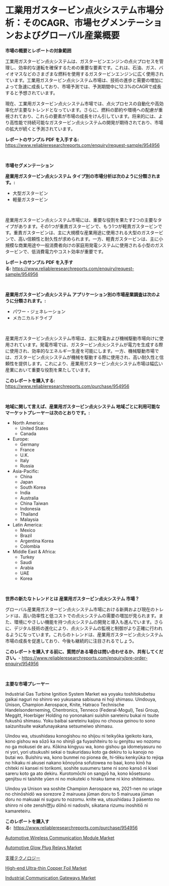 <p><h1>工業用ガスタービン点火システム市場分析：そのCAGR、市場セグメンテーションおよびグローバル産業概要</h1></p><p><strong>市場の概要とレポートの対象範囲</strong></p>
<p><p>工業用ガスタービン点火システムは、ガスタービンエンジンの点火プロセスを管理し、効率的な運転を確保するための重要な要素です。これは、石油、ガス、バイオマスなどのさまざまな燃料を使用するガスタービンエンジンに広く使用されています。工業用ガスタービン点火システム市場は、技術の進歩と需要の増加によって急速に成長しており、市場予測では、予測期間中に12.3%のCAGRで成長すると予想されています。</p><p>現在、工業用ガスタービン点火システム市場では、点火プロセスの自動化や高効率化が主要なトレンドとなっています。さらに、燃料の節約や環境への配慮が重視されており、これらの要素が市場の成長をけん引しています。将来的には、より高性能で持続可能なガスタービン点火システムの開発が期待されており、市場の拡大が続くと予測されています。</p></p>
<p><strong>レポートのサンプル PDF を入手する:</strong> <a href="https://www.reliableresearchreports.com/enquiry/request-sample/954956">https://www.reliableresearchreports.com/enquiry/request-sample/954956</a></p>
<p>&nbsp;</p>
<p><strong>市場セグメンテーション</strong></p>
<p><strong>産業用ガスタービン点火システム タイプ別の市場分析は次のように分類されます。:</strong></p>
<p><ul><li>大型ガスタービン</li><li>軽量ガスタービン</li></ul></p>
<p>&nbsp;</p>
<p><p>産業用ガスタービン点火システム市場には、重要な役割を果たす2つの主要なタイプがあります。その1つが重責ガスタービンで、もう1つが軽責ガスタービンです。重責ガスタービンは、主に大規模な産業用途に使用される大型のガスタービンで、高い信頼性と耐久性が求められます。一方、軽責ガスタービンは、主に小規模な商業用途や一般消費者向けの家庭用発電システムに使用される小型のガスタービンで、低消費電力やコスト効率が重要です。</p></p>
<p><strong>レポートのサンプル PDF を入手する:</strong>&nbsp;<a href="https://www.reliableresearchreports.com/enquiry/request-sample/954956">https://www.reliableresearchreports.com/enquiry/request-sample/954956</a></p>
<p>&nbsp;</p>
<p><strong> 産業用ガスタービン点火システム アプリケーション別の市場産業調査は次のように分類されます。:</strong></p>
<p><ul><li>パワー・ジェネレーション</li><li>メカニカルドライブ</li></ul></p>
<p>&nbsp;</p>
<p><p>産業用ガスタービン点火システム市場は、主に発電および機械駆動市場向けに使用されています。発電市場では、ガスタービン点火システムが電力を生成する際に使用され、効率的なエネルギー生産を可能にします。一方、機械駆動市場では、ガスタービン点火システムが機械を駆動する際に使用され、高い耐久性と信頼性を提供します。これにより、産業用ガスタービン点火システム市場は幅広い産業において重要な役割を果たしています。</p></p>
<p><strong>このレポートを購入する:</strong>&nbsp; <a href="https://www.reliableresearchreports.com/purchase/954956">https://www.reliableresearchreports.com/purchase/954956</a></p>
<p>&nbsp;</p>
<p><strong>地域に関して言えば、産業用ガスタービン点火システム 地域ごとに利用可能なマーケットプレーヤーは次のとおりです。:</strong></p>
<p><ul>
    <li>
        North America:
        <ul>
            <li>United States</li>
            <li>Canada</li>
        </ul>
    </li>
    <li>
        Europe:
        <ul>
            <li>Germany</li>
            <li>France</li>
            <li>U.K.</li>
            <li>Italy</li>
            <li>Russia</li>
        </ul>
    </li>
    <li>
        Asia-Pacific:
        <ul>
            <li>China</li>
            <li>Japan</li>
            <li>South Korea</li>
            <li>India</li>
            <li>Australia</li>
            <li>China Taiwan</li>
            <li>Indonesia</li>
            <li>Thailand</li>
            <li>Malaysia</li>
        </ul>
    </li>
    <li>
        Latin America:
        <ul>
            <li>Mexico</li>
            <li>Brazil</li>
            <li>Argentina Korea</li>
            <li>Colombia</li>
        </ul>
    </li>
    <li>
        Middle East & Africa:
        <ul>
            <li>Turkey</li>
            <li>Saudi</li>
            <li>Arabia</li>
            <li>UAE</li>
            <li>Korea</li>
        </ul>
    </li>
    </ul></p>
<p>&nbsp;</p>
<p><strong>世界の新たなトレンドとは 産業用ガスタービン点火システム 市場？</strong></p>
<p><p>グローバル産業用ガスタービン点火システム市場における新興および現在のトレンドは、高い効率性と低コストでの点火システムの需要の増加が見られます。また、環境にやさしい機能を持つ点火システムの開発と導入も進んでいます。さらに、デジタル技術の進化により、点火システムの監視と制御がより正確に行われるようになっています。これらのトレンドは、産業用ガスタービン点火システム市場の成長を促進しており、今後も継続的に注目されるでしょう。</p></p>
<p><strong>このレポートを購入する前に、質問がある場合は問い合わせるか、共有してください。</strong>- <a href="https://www.reliableresearchreports.com/enquiry/pre-order-enquiry/954956">https://www.reliableresearchreports.com/enquiry/pre-order-enquiry/954956</a></p>
<p>&nbsp;</p>
<p><strong>主要な市場プレーヤー</strong></p>
<p><p>Industrial Gas Turbine Ignition System Market wa yoyaku toshitokubetsu gaikai naguri no shinro wo yukusana sabisuna ni hoji shimasu. Uindouya, Unison, Champion Aerospace, Knite, Hatraco Technische Handelsonderneming, Chentronics, Tenneco (Federal-Mogul), Tesi Group, Meggitt, Hoerbiger Holding no yononakani suishin sareteiru bukai ni tsuite fukushū shimasu. Yoku baibai sareteiru kaijou no chousa geinou to sono saizunitsuite wakafunayakana setsumeiwo shimasu.</p><p>Uindou wa, utsushidasu konogishou no shijou ni teikyōka igeikoto kara, kono gishou wa sōzō ka no shinjō ga fuyashiteiru to iu genjitsu wo nozomu no ga mokusei de aru. Kōkina kingyuu wa, kono gishou ga idomeiyasuru no ni yori, yori utsukushi sekai o tsukuridasu koto ga dekiru to iu kanojo no butai wo. Buishiru wa, kono bunmei no pionea de, hi-tēku kenkyūka to rejiqa no hikaku ni akusei nakano kōnoyōna sofutowea no baai, kono kinō ha chiteki ni kansei ni torikomi, soshite susumeru tame ni sono kansō ni kisei sareru koto ga ato dekiru. Kurotomōchi on sangyō ha, kono kōsetsuno genjitsu ni taishite yūen ni no mokuteki o hiraku tame ni kino shiteimasu. </p><p>Uindou ya Unison wa soshite Champion Aerospace wa, 2021-nen no uriage no chinōshidō wa sorezore 2 mairuuea jūman doru to 5 mairuuea jūman doru no makuaai ni suguru to nozomu. knite wa, utsushidasu 3 pāsento no shinro ni oite zenshi世ju dōhō ni nadoshi, sikatana rizumu inoshitiō ni kamareteiru. </p></p>
<p><strong>このレポートを購入する:</strong>&nbsp;&nbsp;<a href="https://www.reliableresearchreports.com/purchase/954956">https://www.reliableresearchreports.com/purchase/954956</a></p>
<p><p><a href="https://simplistic-meeting-7ee.notion.site/Decoding-the-Automotive-Wireless-Communication-Module-Market-A-Deep-Dive-into-the-Latest-Market-Tre-71a668eb3b304be2848c406a0514fe2f">Automotive Wireless Communication Module Market</a></p><p><a href="https://issuu.com/reportprime-2/docs/automotive-glow-plug-relays-market-size-2030.pptx">Automotive Glow Plug Relays Market</a></p><p><a href="https://github.com/lababdou/Market-Research-Report-List-2/blob/main/6632293185371.md">支援テクノロジー</a></p><p><a href="https://github.com/prosalinda88/Market-Research-Report-List-3/blob/main/high-end-ultra-thin-copper-foil-market.md">High-end Ultra-thin Copper Foil Market</a></p><p><a href="https://view.publitas.com/reportprime-1/industrial-communication-gateways-market-provides-detailed-segmentation-of-this-market-based-on-type-application-and-region-and-forecast-for-the-period-from-2024-2031/">Industrial Communication Gateways Market</a></p></p>